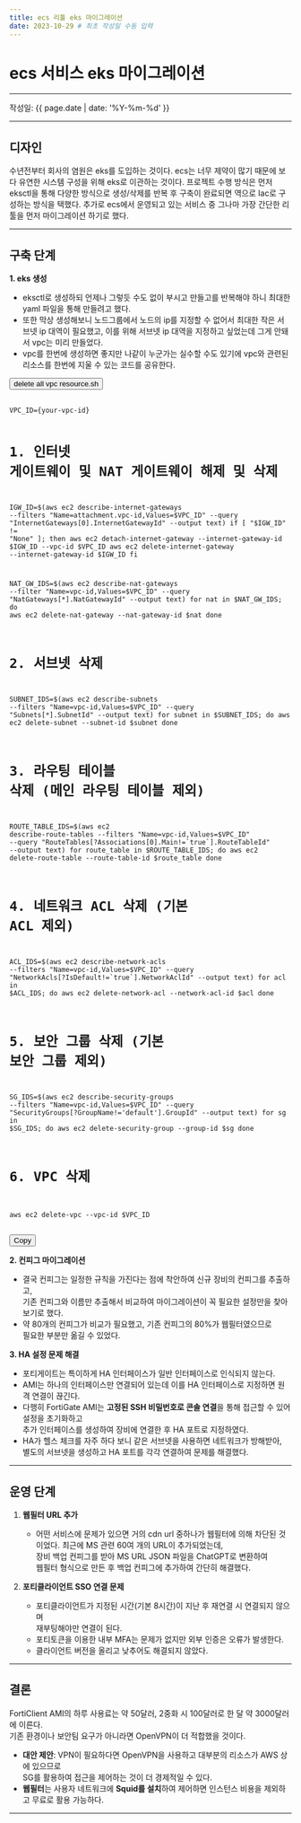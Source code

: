 ```yaml
---
title: ecs 리툴 eks 마이그레이션
date: 2023-10-29 # 최초 작성일 수동 입력
---
```


# ecs 서비스 eks 마이그레이션

---

작성일: {{ page.date | date: '%Y-%m-%d' }}  

---

## 디자인

수년전부터 회사의 염원은 eks를 도입하는 것이다.
ecs는 너무 제약이 많기 때문에 보다 유연한 시스템 구성을 위해 eks로 이관하는 것이다.
프로젝트 수행 방식은 먼저 eksctl을 통해 다양한 방식으로 생성/삭제를 반복 후 구축이 완료되면 역으로 Iac로 구성하는 방식을 택했다.
추가로 ecs에서 운영되고 있는 서비스 중 그나마 가장 간단한 리툴을 먼저 마이그레이션 하기로 했다.

---

## 구축 단계

**1. eks 생성**  
   - eksctl로 생성하되 언제나 그렇듯 수도 없이 부시고 만들고를 반복해야 하니 최대한 yaml 파일을 통해 만들려고 했다.
   - 또한 막상 생성해보니 노드그룹에서 노드의 ip를 지정할 수 없어서 최대한 작은 서브넷 ip 대역이 필요했고, 이를 위해 서브넷 ip 대역을 지정하고 싶었는데 그게 안돼서 vpc는 미리 만들었다.
   - vpc를 한번에 생성하면 좋지만 나같이 누군가는 실수할 수도 있기에 vpc와 관련된 리소스를 한번에 지울 수 있는 코드를 공유한다.

<link rel="stylesheet" href="/assets/styles.css">

<div class="code-container">
  <button onclick="toggleCode()" class="toggle-btn">delete all vpc resource.sh</button>
  <pre id="code-block" class="code-block">
    <code>
VPC_ID={your-vpc-id}

# 1. 인터넷 게이트웨이 및 NAT 게이트웨이 해제 및 삭제
IGW_ID=$(aws ec2 describe-internet-gateways --filters "Name=attachment.vpc-id,Values=$VPC_ID" --query "InternetGateways[0].InternetGatewayId" --output text)
if [ "$IGW_ID" != "None" ]; then
  aws ec2 detach-internet-gateway --internet-gateway-id $IGW_ID --vpc-id $VPC_ID
  aws ec2 delete-internet-gateway --internet-gateway-id $IGW_ID
fi

NAT_GW_IDS=$(aws ec2 describe-nat-gateways --filter "Name=vpc-id,Values=$VPC_ID" --query "NatGateways[*].NatGatewayId" --output text)
for nat in $NAT_GW_IDS; do
  aws ec2 delete-nat-gateway --nat-gateway-id $nat
done

# 2. 서브넷 삭제
SUBNET_IDS=$(aws ec2 describe-subnets --filters "Name=vpc-id,Values=$VPC_ID" --query "Subnets[*].SubnetId" --output text)
for subnet in $SUBNET_IDS; do
  aws ec2 delete-subnet --subnet-id $subnet
done

# 3. 라우팅 테이블 삭제 (메인 라우팅 테이블 제외)
ROUTE_TABLE_IDS=$(aws ec2 describe-route-tables --filters "Name=vpc-id,Values=$VPC_ID" --query "RouteTables[?Associations[0].Main!=\`true\`].RouteTableId" --output text)
for route_table in $ROUTE_TABLE_IDS; do
  aws ec2 delete-route-table --route-table-id $route_table
done

# 4. 네트워크 ACL 삭제 (기본 ACL 제외)
ACL_IDS=$(aws ec2 describe-network-acls --filters "Name=vpc-id,Values=$VPC_ID" --query "NetworkAcls[?IsDefault!=\`true\`].NetworkAclId" --output text)
for acl in $ACL_IDS; do
  aws ec2 delete-network-acl --network-acl-id $acl
done

# 5. 보안 그룹 삭제 (기본 보안 그룹 제외)
SG_IDS=$(aws ec2 describe-security-groups --filters "Name=vpc-id,Values=$VPC_ID" --query "SecurityGroups[?GroupName!='default'].GroupId" --output text)
for sg in $SG_IDS; do
  aws ec2 delete-security-group --group-id $sg
done

# 6. VPC 삭제
aws ec2 delete-vpc --vpc-id $VPC_ID
    </code>
  </pre>
  <button onclick="copyCode()" class="copy-btn">Copy</button>
</div>

<script src="/assets/scripts.js"></script>



**2. 컨피그 마이그레이션**  
   - 결국 컨피그는 일정한 규칙을 가진다는 점에 착안하여 신규 장비의 컨피그를 추출하고,  
     기존 컨피그와 이름만 추출해서 비교하여 마이그레이션이 꼭 필요한 설정만을 찾아보기로 했다.
   - 약 80개의 컨피그가 비교가 필요했고, 기존 컨피그의 80%가 웹필터였으므로  
     필요한 부분만 옮길 수 있었다.

**3. HA 설정 문제 해결**  
   - 포티게이트는 특이하게 HA 인터페이스가 일반 인터페이스로 인식되지 않는다.  
   - AMI는 하나의 인터페이스만 연결되어 있는데 이를 HA 인터페이스로 지정하면 원격 연결이 끊긴다.
   - 다행히 FortiGate AMI는 **고정된 SSH 비밀번호로 콘솔 연결**을 통해 접근할 수 있어 설정을 초기화하고  
     추가 인터페이스를 생성하여 장비에 연결한 후 HA 포트로 지정하였다.
   - HA가 헬스 체크를 자주 하다 보니 같은 서브넷을 사용하면 네트워크가 방해받아,  
     별도의 서브넷을 생성하고 HA 포트를 각각 연결하여 문제를 해결했다.

---

## 운영 단계

1. **웹필터 URL 추가**  
   - 어떤 서비스에 문제가 있으면 거의 cdn url 중하나가 웹필터에 의해 차단된 것이었다.
     최근에 MS 관련 60여 개의 URL이 추가되었는데,  
     장비 백업 컨피그를 받아 MS URL JSON 파일을 ChatGPT로 변환하여  
     웹필터 형식으로 만든 후 백업 컨피그에 추가하여 간단히 해결했다.

2. **포티클라이언트 SSO 연결 문제**  
   - 포티클라이언트가 지정된 시간(기본 8시간)이 지난 후 재연결 시 연결되지 않으며  
     재부팅해야만 연결이 된다.
   - 포티토큰을 이용한 내부 MFA는 문제가 없지만 외부 인증은 오류가 발생한다.  
   - 클라이언트 버전을 올리고 낮추어도 해결되지 않았다.

---

## 결론

FortiClient AMI의 하루 사용료는 약 50달러, 2중화 시 100달러로 한 달 약 3000달러에 이른다.  
기존 환경이나 보안팀 요구가 아니라면 OpenVPN이 더 적합했을 것이다.

- **대안 제안**: VPN이 필요하다면 OpenVPN을 사용하고 대부분의 리소스가 AWS 상에 있으므로  
  SG를 활용하여 접근을 제어하는 것이 더 경제적일 수 있다.
- **웹필터**는 사용자 네트워크에 **Squid를 설치**하여 제어하면 인스턴스 비용을 제외하고 무료로 활용 가능하다.

---

